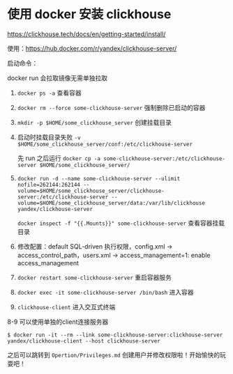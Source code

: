 # 使用 docker 安装 clickhouse
https://clickhouse.tech/docs/en/getting-started/install/

使用：https://hub.docker.com/r/yandex/clickhouse-server/

启动命令：

docker run 会拉取镜像无需单独拉取
1. `docker ps -a` 查看容器            
2. `docker rm --force some-clickhouse-server` 强制删除已启动的容器  
3. `mkdir -p $HOME/some_clickhouse_server` 创建挂载目录
4. 启动时挂载目录失败 `-v $HOME/some_clickhouse_server/conf:/etc/clickhouse-server`
   
   先 run 之后运行 
   `docker cp -a some-clickhouse-server:/etc/clickhouse-server $HOME/some_clickhouse_server/`
5. `docker run -d --name some-clickhouse-server --ulimit nofile=262144:262144 --volume=$HOME/some_clickhouse_server/clickhouse-server:/etc/clickhouse-server --volume=$HOME/some_clickhouse_server/data:/var/lib/clickhouse yandex/clickhouse-server`
   
   `docker inspect -f "{{.Mounts}}" some-clickhouse-server` 查看容器挂载目录
6. 修改配置：default SQL-driven 执行权限，config.xml -> access_control_path，users.xml -> access_management=1: enable access_management
7. `docker restart some-clickhouse-server` 重启容器服务
8. `docker exec -it some-clickhouse-server /bin/bash` 进入容器
9. `clickhouse-client` 进入交互式终端

8-9 可以使用单独的client连接服务器
```
$ docker run -it --rm --link some-clickhouse-server:clickhouse-server yandex/clickhouse-client --host clickhouse-server
```

之后可以跳转到 `Opertion/Privileges.md` 创建用户并修改权限啦！开始愉快的玩耍吧！

